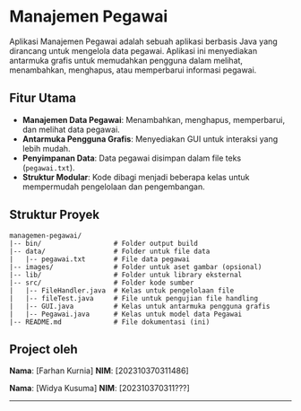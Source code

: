 # Manajemen Pegawai

Aplikasi Manajemen Pegawai adalah sebuah aplikasi berbasis Java yang dirancang untuk mengelola data pegawai. Aplikasi ini menyediakan antarmuka grafis untuk memudahkan pengguna dalam melihat, menambahkan, menghapus, atau memperbarui informasi pegawai.

## Fitur Utama

- **Manajemen Data Pegawai**: Menambahkan, menghapus, memperbarui, dan melihat data pegawai.
- **Antarmuka Pengguna Grafis**: Menyediakan GUI untuk interaksi yang lebih mudah.
- **Penyimpanan Data**: Data pegawai disimpan dalam file teks (`pegawai.txt`).
- **Struktur Modular**: Kode dibagi menjadi beberapa kelas untuk mempermudah pengelolaan dan pengembangan.

## Struktur Proyek

```
managemen-pegawai/
|-- bin/                  # Folder output build
|-- data/                 # Folder untuk file data
|   |-- pegawai.txt       # File data pegawai
|-- images/               # Folder untuk aset gambar (opsional)
|-- lib/                  # Folder untuk library eksternal
|-- src/                  # Folder kode sumber
|   |-- FileHandler.java  # Kelas untuk pengelolaan file
|   |-- fileTest.java     # File untuk pengujian file handling
|   |-- GUI.java          # Kelas untuk antarmuka pengguna grafis
|   |-- Pegawai.java      # Kelas untuk model data Pegawai
|-- README.md             # File dokumentasi (ini)
```

## Project oleh
**Nama**: [Farhan Kurnia]
**NIM**: [202310370311486]

**Nama**: [Widya Kusuma]
**NIM**: [202310370311???]

---
